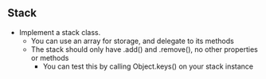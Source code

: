 ## Stack
* Implement a stack class.
  * You can use an array for storage, and delegate to its methods
  * The stack should only have .add() and .remove(), no other properties or methods
    * You can test this by calling Object.keys() on your stack instance
